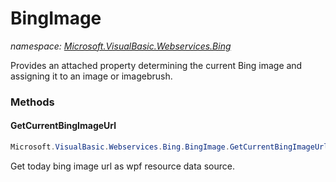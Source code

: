 ﻿# BingImage
_namespace: <a href="#" onClick="load('/docs/Microsoft.VisualBasic.Webservices.Bing/index.md')">Microsoft.VisualBasic.Webservices.Bing</a>_

Provides an attached property determining the current Bing image and assigning it to an image or imagebrush.



### Methods

#### GetCurrentBingImageUrl
```csharp
Microsoft.VisualBasic.Webservices.Bing.BingImage.GetCurrentBingImageUrl
```
Get today bing image url as wpf resource data source.


